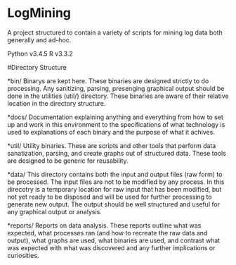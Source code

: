 # LogMining
A project structured to contain a variety of scripts for mining log data both generally and ad-hoc.

Python v3.4.5
R v3.3.2



#Directory Structure

*bin/
	Binarys are kept here. These binaries are designed strictly to do processing. Any sanitizing, parsing, presenging graphical output should be done in the utilities (util/) directory. These binaries are aware of their relative location in the directory structure.

*docs/
	Documentation explaining anything and everything from how to set up and work in this environment to the specifications of what technology is used to explanations of each binary and the purpose of what it achives. 

*util/ 
      Utility binaries. These are scripts and other tools that perform data sanatization, parsing, and create graphs out of structured data. These tools are designed to be generic for reusability.

*data/
	This directory contains both the input and output files (raw form) to be processed. The input files are not to be modified by any process. In this direcotry is a temporary location for raw input that has been modified, but not yet ready to be disposed and will be used for further processing to generate new output. The output should be well structured and useful for any graphical output or analysis.

*reports/
	Reports on data analysis. These reports outline what was expected, what processes ran (and how to recreate the raw data and output), what graphs are used, what binaries are used, and contrast what was expected with what was discovered and any further implications or curiosities.
